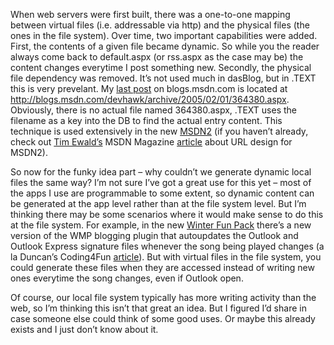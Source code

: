When web servers were first built, there was a one-to-one mapping
between virtual files (i.e. addressable via http) and the physical files
(the ones in the file system). Over time, two important capabilities
were added. First, the contents of a given file became dynamic. So while
you the reader always come back to default.aspx (or rss.aspx as the case
may be) the content changes everytime I post something new. Secondly,
the physical file dependency was removed. It’s not used much in dasBlog,
but in .TEXT this is very prevelant. My [last
post](http://blogs.msdn.com/devhawk/archive/2005/02/01/364380.aspx) on
blogs.msdn.com is located at
http://blogs.msdn.com/devhawk/archive/2005/02/01/364380.aspx. Obviously,
there is no actual file named 364380.aspx, .TEXT uses the filename as a
key into the DB to find the actual entry content. This technique is used
extensively in the new [MSDN2](msdn2.microsoft.com) (if you haven’t
already, check out [Tim
Ewald’s](http://www.pluralsight.com/blogs/tewald/default.aspx) MSDN
Magazine
[article](http://msdn.microsoft.com/msdnmag/issues/05/02/InsideMSDN/default.aspx)
about URL design for MSDN2).

So now for the funky idea part – why couldn’t we generate dynamic local
files the same way? I’m not sure I’ve got a great use for this yet –
most of the apps I use are programmable to some extent, so dynamic
content can be generated at the app level rather than at the file system
level. But I’m thinking there may be some scenarios where it would make
sense to do this at the file system. For example, in the new [Winter Fun
Pack](http://www.microsoft.com/genuine/offers/details.aspx?displaylang=en&OfferId=74AA1C1D-DFFC-4D91-BC6F-515BE8E59948)
there’s a new version of the WMP blogging plugin that autoupdates the
Outlook and Outlook Express signature files whenever the song being
played changes (a la Duncan’s Coding4Fun
[article](http://msdn.microsoft.com/library/en-us/dncodefun/html/code4fun09072004.asp)).
But with virtual files in the file system, you could generate these
files when they are accessed instead of writing new ones everytime the
song changes, even if Outlook open.

Of course, our local file system typically has more writing activity
than the web, so I’m thinking this isn’t that great an idea. But I
figured I’d share in case someone else could think of some good uses. Or
maybe this already exists and I just don’t know about it.
